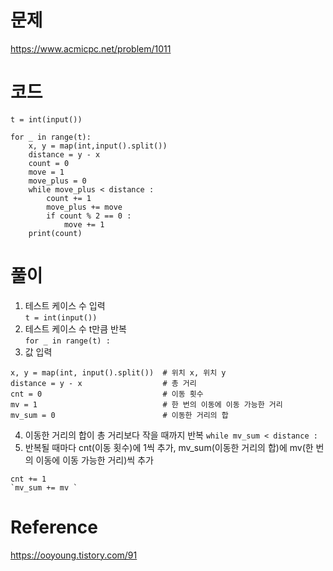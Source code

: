 # 문제
https://www.acmicpc.net/problem/1011

# 코드
~~~
t = int(input())

for _ in range(t):
    x, y = map(int,input().split())
    distance = y - x
    count = 0  
    move = 1  
    move_plus = 0 
    while move_plus < distance :
        count += 1
        move_plus += move 
        if count % 2 == 0 : 
            move += 1  
    print(count)
~~~

# 풀이
1. 테스트 케이스 수 입력  
`t = int(input())` 
2. 테스트 케이스 수 t만큼 반복  
`for _ in range(t) :`
3. 값 입력  
```
x, y = map(int, input().split())  # 위치 x, 위치 y
distance = y - x                  # 총 거리
cnt = 0                           # 이동 횟수
mv = 1                            # 한 번의 이동에 이동 가능한 거리
mv_sum = 0                        # 이동한 거리의 합
```
4. 이동한 거리의 합이 총 거리보다 작을 때까지 반복
`while mv_sum < distance :`
5. 반복될 때마다 cnt(이동 횟수)에 1씩 추가, mv_sum(이동한 거리의 합)에 mv(한 번의 이동에 이동 가능한 거리)씩 추가
```
cnt += 1
`mv_sum += mv `
```
# Reference
https://ooyoung.tistory.com/91
